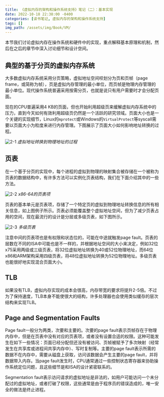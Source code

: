 ```yaml
---
title: 《虚拟内存的架构和操作系统支持》笔记（二）：基本实现
date: 2022-10-18 22:38:00 -0400
categories: [读书笔记, 虚拟内存的架构和操作系统支持]
tags: []
img_path: /assets/img/Book/VM/
---
```


本节我们讨论虚拟内存在操作系统和硬件中的实现，重点解释基本原理和机制，然后在之后的章节中深入讨论细节和设计空间。

## 典型的基于分页的虚拟内存系统

大多数虚拟内存系统采用分页策略，虚拟地址空间呗划分为页和页帧（page frame，或简称为帧），页是虚拟内存管理的最小单位，而页帧是物理内存管理的最小单位。现代操作系统普遍采用按需分页，也就是说只有用户需要时才会分配页面。

现在的CPU普遍采用4 KB的页面，但也开始利用超级页来缓解虚拟内存系统中的压力，直到今天如何有效利用超级页仍然是一个活跃的研究领域。页面大小也是一个关键的实现细节，Linux的`mprotect`或Windows的`VirtualProtect`等syscall需要以页面大小为粒度来进行内存管理。下图展示了页面大小如何影响地址转换的过程。

![2-1](2-1.png)
_虚拟地址转换到物理地址的过程_

## 页表

在一个基于分页的实现中，每个进程的虚拟到物理的映射集合被存储在一个被称为页表的数据结构中，有许多方法可以实例化页表结构，我们在下面介绍其中的一些方法。

![2-2](2-2.png)
_x86-64的页表项_

页表的基本单元是页表项，存储了一个特定页的虚拟到物理地址转换信息的所有相关信息，如上图例子所示。页表必须能覆盖整个虚拟地址空间，但为了减少页表占用的空间，现在最流行的设计是分层或多级页表，如下图所示。

![2-3](2-3.png)
_多级页表_

注意中间的页表项也是有权限和状态位的，可能在中途就触发page fault。页表的层数在不同的ISA中可能也是不一样的，并根据地址空间的大小来决定，例如32位x75采用两级或三级页表，将32位虚拟地址转换为40或52位物理地址，而64位x86和ARM架构采用四级页表，将48位虚拟地址转换为52位物理地址。多级页表也能很好地实现混合页面大小。

## TLB

如果没有TLB，虚拟内存实现的成本会很高，内存带宽的要求将提升2-5倍。不过为了保持速度，TLB本身不能使很大的结构，许多处理器也会使用类似缓存的层次结构来实现TLB。

## Page and Segmentation Faults

Page fault一般分为两类，次要和主要的。次要的page fault表示页帧存在于物理内存中，但是在页表中没有对应的页表项，或者没有设置合适的权限。这种可能发生在如下一些情况：页面已经分配但还没有被访问、页帧被赋予了多次映射（经常发生在共享库或进程间共享内存中）、写时复制等。主要的page fault表示所需的数据不在内存中，需要从磁盘上获取，访问该数据会产生主要的page fault，并将数据带入内存。当page fault发生时，CPU通常通过一些控制状态寄存器来协助操作系统定位问题，且这些细节是和ISA的设计紧密联系的。

Segmentation fault表示访问请求的虚拟地址是非法的，如用户可能访问一个未分配过的虚拟地址，或者打破了权限，这些通常是由于程序员的错误造成的，唯一安全的做法是终止进程。
